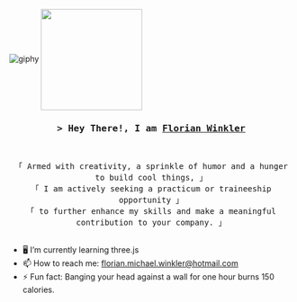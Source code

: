 ![giphy]()
<img src="https://github.com/FloWinkler/FloWinkler/assets/135036974/09f8d20c-a68d-4773-95fa-3f08a1296ffa" align="center" width="180" height="180" margin-right="20"/>

<h3 align="center">
        <samp>&gt; Hey There!, I am
                <b><a target="_blank" href="https://flowinkler.io/">Florian Winkler</a></b>
        </samp>
</h3>
<br>

<p align="center">
        <!-- Intro -->
        <samp>
                「 Armed with creativity, a sprinkle of humor and a hunger to build cool things, 」
                <br>
                「 I am actively seeking a practicum or traineeship opportunity</b> 」
                <br>
                「 to further enhance my skills and make a meaningful contribution to your company.</b> 」
                <br>
                <br>
 
- 🖥️ I’m currently learning three.js
- 📫 How to reach me: florian.michael.winkler@hotmail.com
- ⚡ Fun fact: Banging your head against a wall for one hour burns 150 calories.
